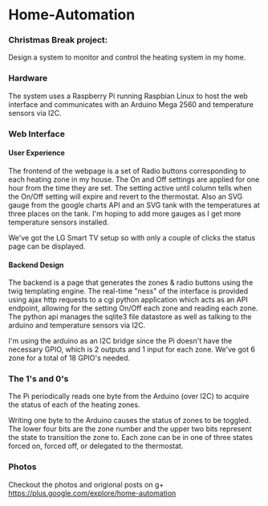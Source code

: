 Home-Automation
==================

### Christmas Break project:
Design a system to monitor and control the heating system in my home.

### Hardware
The system uses a Raspberry Pi running Raspbian Linux to host the web interface and communicates with an Arduino Mega 2560 and temperature sensors via I2C. 

### Web Interface

#### User Experience

The frontend of the webpage is a set of Radio buttons corresponding to each heating zone in my house. The On and Off settings are applied for one hour from the time they are set. The setting active until column tells when the On/Off setting will expire and revert to the thermostat.
Also an SVG gauge from the google charts API and an SVG tank with the temperatures at three places on the tank.  I'm hoping to add more gauges as I get more temperature sensors installed.

We've got the LG Smart TV setup so with only a couple of clicks the status page can be displayed.

#### Backend Design

The backend is a page that generates the zones & radio buttons using the twig templating engine. The real-time "ness" of the interface is provided using ajax http requests to a cgi python application which acts as an API endpoint, allowing for the setting On/Off each zone and reading each zone. The python api manages the sqlite3 file datastore as well as talking to the arduino and temperature sensors via I2C.

I'm using the arduino as an I2C bridge since the Pi doesn't have the necessary GPIO, which is 2 outputs and 1 input for each zone. We've got 6 zone for a total of 18 GPIO's needed.


### The 1's and 0's
The Pi periodically reads one byte from the Arduino (over I2C) to acquire the status of each of the heating zones.

Writing one byte to the Arduino causes the status of zones to be toggled. The lower four bits are the zone number and the upper two bits represent the state to transition the zone to. Each zone can be in one of three states forced on, forced off, or delegated to the thermostat.﻿

### Photos
Checkout the photos and origional posts on g+ https://plus.google.com/explore/home-automation
